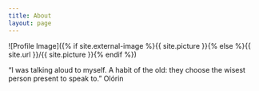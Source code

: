 ```yaml
---
title: About
layout: page
---
```

![Profile Image]({% if site.external-image %}{{ site.picture }}{% else %}{{ site.url }}/{{ site.picture }}{% endif %})


“I was talking aloud to myself. A habit of the old: they choose the wisest person present to speak to.” Olórin
